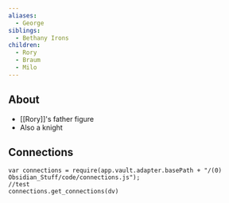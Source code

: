 ```yaml
---
aliases:
  - George
siblings:
  - Bethany Irons
children:
  - Rory
  - Braum
  - Milo
---
```


## About

- [[Rory]]'s father figure
- Also a knight

## Connections

```dataviewjs
var connections = require(app.vault.adapter.basePath + "/(0) Obsidian_Stuff/code/connections.js");
//test
connections.get_connections(dv)
```
